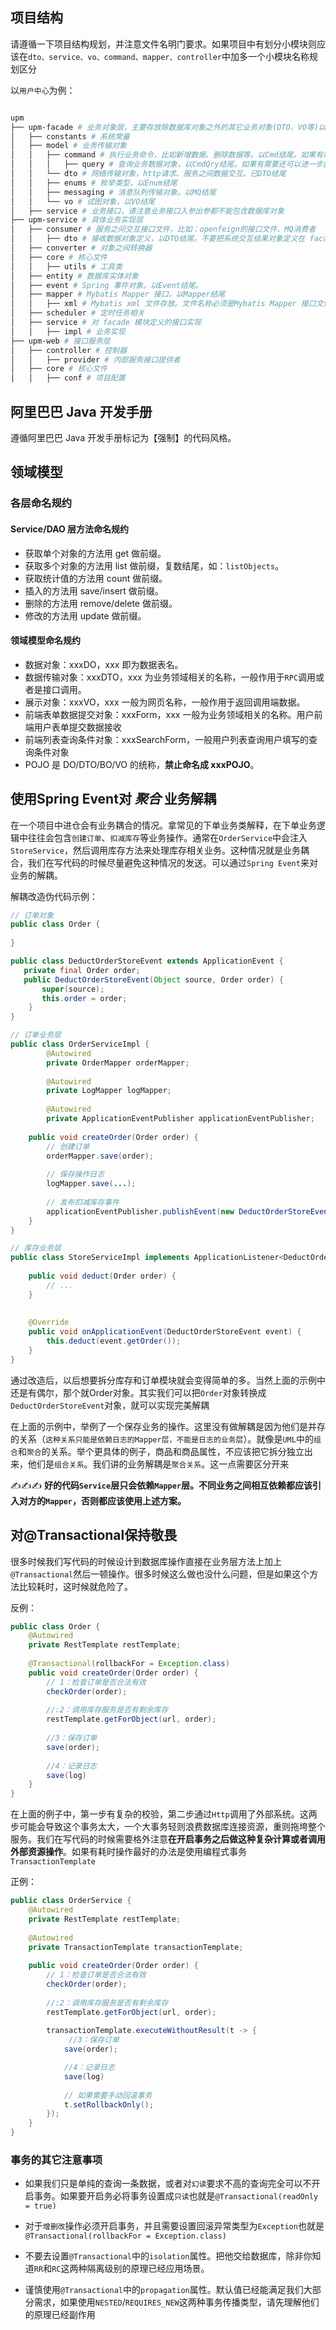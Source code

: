 <script setup>
import Preview from '../../components/Preview.vue'
</script>
## 项目结构

请遵循一下项目结构规划，并注意文件名明门要求。如果项目中有划分小模块则应该在`dto、service、vo、command、mapper、controller`中加多一个小模块名称规划区分

 以`用户中心`为例：

```bash

upm
├── upm-facade # 业务对象层，主要存放除数据库对象之外的其它业务对象(DTO、VO等)以及业务接口定义
│   ├── constants # 系统常量
│   ├── model # 业务传输对象
│   │   ├── command # 执行业务命令，比如新增数据、删除数据等。以Cmd结尾。如果有需要还可以进一步区分，比如XxxxAddCmd、XxxxUpdateCmd。
│   │   │   ├── query # 查询业务数据对象，以CmdQry结尾。如果有需要还可以进一步区分，比如XxxxGetCmdQry、XxxxListCmdQry
│   │   └── dto # 网络传输对象，http请求、服务之间数据交互。已DTO结尾
│   │   ├── enums # 枚举类型，以Enum结尾
│   │   ├── messaging # 消息队列传输对象。以MQ结尾
│   │   └── vo # 试图对象，以VO结尾
│   ├── service # 业务接口，请注意业务接口入参出参都不能包含数据库对象
├── upm-service # 具体业务实现层
│   ├── consumer # 服务之间交互接口文件，比如：openfeign的接口文件、MQ消费者
│   │   ├── dto # 接收数据对象定义，以DTO结尾。不要把系统交互结果对象定义在 facade 模块中
│   ├── converter # 对象之间转换器
│   ├── core # 核心文件
│   │   ├── utils # 工具类
│   ├── entity # 数据库实体对象
│   ├── event # Spring 事件对象。以Event结尾。
│   ├── mapper # Mybatis Mapper 接口。以Mapper结尾
│   │   ├── xml # Mybatis xml 文件存放。文件名称必须是Mybatis Mapper 接口文件名
│   ├── scheduler # 定时任务相关
│   ├── service # 对 facade 模块定义的接口实现
│   │   ├── impl # 业务实现
├── upm-web # 接口服务层
│   ├── controller # 控制器
│   │   ├── provider # 内部服务接口提供者
│   ├── core # 核心文件
│   │   ├── conf # 项目配置
```



## 阿里巴巴 Java 开发手册

遵循阿里巴巴 Java 开发手册标记为【强制】的代码风格。<Preview url="/images/java/java-alibaba-1.7.0.pdf" text="在线阅读"/>

## 领域模型

### 各层命名规约

#### Service/DAO 层方法命名规约
- 获取单个对象的方法用 get 做前缀。
- 获取多个对象的方法用 list 做前缀，复数结尾，如：`listObjects`。
- 获取统计值的方法用 count 做前缀。
- 插入的方法用 save/insert 做前缀。
- 删除的方法用 remove/delete 做前缀。
- 修改的方法用 update 做前缀。

#### 领域模型命名规约
- 数据对象：xxxDO，xxx 即为数据表名。
- 数据传输对象：xxxDTO，xxx 为业务领域相关的名称，一般作用于`RPC`调用或者是接口调用。 
- 展示对象：xxxVO，xxx 一般为网页名称，一般作用于返回调用端数据。
- 前端表单数据提交对象：xxxForm，xxx 一般为业务领域相关的名称。用户前端用户表单提交数据接收
- 前端列表查询条件对象：xxxSearchForm，一般用户列表查询用户填写的查询条件对象
- POJO 是 DO/DTO/BO/VO 的统称，**禁止命名成 xxxPOJO**。

## 使用Spring Event对 ***聚合*** 业务解耦

在一个项目中进仓会有业务耦合的情况。拿常见的下单业务类解释，在下单业务逻辑中往往会包含`创建订单`、`扣减库存`等业务操作。通常在`OrderService`中会注入`StoreService`，然后调用库存方法来处理库存相关业务。这种情况就是业务耦合，我们在写代码的时候尽量避免这种情况的发送。可以通过`Spring Event`来对业务的解耦。

解耦改造伪代码示例：

```java
// 订单对象
public class Order {
    
}

public class DeductOrderStoreEvent extends ApplicationEvent {
   private final Order order;
   public DeductOrderStoreEvent(Object source, Order order) {
       super(source);
       this.order = order;
    }
}

// 订单业务层
public class OrderServiceImpl {
        @Autowired
        private OrderMapper orderMapper;
    
        @Autowired
        private LogMapper logMapper;
    
        @Autowired
        private ApplicationEventPublisher applicationEventPublisher;
    
    public void createOrder(Order order) {
        // 创建订单
        orderMapper.save(order);
        
        // 保存操作日志
        logMapper.save(...);
        
        // 发布扣减库存事件
        applicationEventPublisher.publishEvent(new DeductOrderStoreEvent(this, order));
    }
}

// 库存业务层
public class StoreServiceImpl implements ApplicationListener<DeductOrderStoreEvent> {
    
    public void deduct(Order order) {
        // ...
    }
    
    
	@Override
    public void onApplicationEvent(DeductOrderStoreEvent event) {
        this.deduct(event.getOrder());
    }
}
```

通过改造后，以后想要拆分库存和订单模块就会变得简单的多。当然上面的示例中还是有偶尔，那个就Order对象。其实我们可以把`Order`对象转换成`DeductOrderStoreEvent`对象，就可以实现完美解耦

在上面的示例中，举例了一个保存业务的操作。这里没有做解耦是因为他们是并存的关系（`这种关系只能是依赖日志的Mapper层，不能是日志的业务层`）。就像是`UML`中的`组合`和`聚合`的关系。举个更具体的例子，商品和商品属性，不应该把它拆分独立出来，他们是`组合关系`。我们讲的业务解耦是`聚合关系`。这一点需要区分开来

✍️✍️✍️ **好的代码`Service`层只会依赖`Mapper`层。不同业务之间相互依赖都应该引入对方的`Mapper`，否则都应该使用上述方案。**

## 对@Transactional保持敬畏

很多时候我们写代码的时候设计到数据库操作直接在业务层方法上加上`@Transactional`然后一顿操作。很多时候这么做也没什么问题，但是如果这个方法比较耗时，这时候就危险了。

反例：

```java
public class Order {
    @Autowired
    private RestTemplate restTemplate;
    
    @Transactional(rollbackFor = Exception.class)
    public void createOrder(Order order) {
       	// 1：检查订单是否合法有效
        checkOrder(order);
        
        //:2：调用库存服务是否有剩余库存
        restTemplate.getForObject(url, order);
        
        //3：保存订单
        save(order);
        
        //4：记录日志
        save(log)
    }
}
```

在上面的例子中，第一步有复杂的校验，第二步通过`Http`调用了外部系统。这两步可能会导致这个事务太大，一个大事务轻则浪费数据库连接资源，重则拖垮整个服务。我们在写代码的时候需要格外注意**在开启事务之后做这种复杂计算或者调用外部资源操作**。如果有耗时操作最好的办法是使用编程式事务`TransactionTemplate`

正例：

```java
public class OrderService {
    @Autowired
    private RestTemplate restTemplate;
    
    @Autowired
    private TransactionTemplate transactionTemplate;
 
    public void createOrder(Order order) {
       	// 1：检查订单是否合法有效
        checkOrder(order);
        
        //:2：调用库存服务是否有剩余库存
        restTemplate.getForObject(url, order);
        
        transactionTemplate.executeWithoutResult(t -> {
             //3：保存订单
            save(order);

            //4：记录日志
            save(log)
                
            // 如果需要手动回滚事务
            t.setRollbackOnly();
        });
    }
}
```

### 事务的其它注意事项

- 如果我们只是单纯的查询一条数据，或者对`幻读`要求不高的查询完全可以不开启事务。如果要开启务必将事务设置成`只读`也就是`@Transactional(readOnly = true)`

- 对于`增删改`操作必须开启事务，并且需要设置回滚异常类型为`Exception`也就是`@Transactional(rollbackFor = Exception.class)`
- 不要去设置`@Transactional`中的`isolation`属性。把他交给数据库，除非你知道`RR`和`RC`这两种隔离级别的原理已经应用场景。
- 谨慎使用`@Transactional`中的`propagation`属性。默认值已经能满足我们大部分需求，如果使用`NESTED`/`REQUIRES_NEW`这两种事务传播类型，请先理解他们的原理已经副作用

